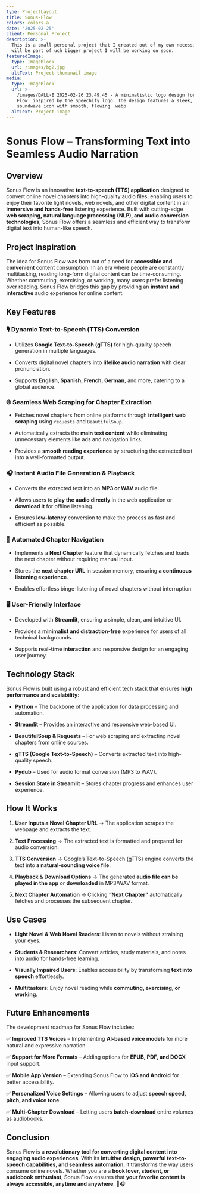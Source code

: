 ```yaml
---
type: ProjectLayout
title: Sonus-Flow
colors: colors-a
date: '2025-02-25'
client: Personal Project
description: >-
  This is a small personal project that I created out of my own necessity and
  will be part of uch bigger project I will be working on soon.
featuredImage:
  type: ImageBlock
  url: /images/bg2.jpg
  altText: Project thumbnail image
media:
  type: ImageBlock
  url: >-
    /images/DALL·E 2025-02-26 23.49.45 - A minimalistic logo design for 'Sonus
    Flow' inspired by the Speechify logo. The design features a sleek, abstract
    soundwave icon with smooth, flowing .webp
  altText: Project image
---
```

# **Sonus Flow – Transforming Text into Seamless Audio Narration**

## **Overview**

Sonus Flow is an innovative **text-to-speech (TTS) application** designed to convert online novel chapters into high-quality audio files, enabling users to enjoy their favorite light novels, web novels, and other digital content in an **immersive and hands-free** listening experience. Built with cutting-edge **web scraping, natural language processing (NLP), and audio conversion technologies**, Sonus Flow offers a seamless and efficient way to transform digital text into human-like speech.

## **Project Inspiration**

The idea for Sonus Flow was born out of a need for **accessible and convenient** content consumption. In an era where people are constantly multitasking, reading long-form digital content can be time-consuming. Whether commuting, exercising, or working, many users prefer listening over reading. Sonus Flow bridges this gap by providing an **instant and interactive** audio experience for online content.

## **Key Features**

### 🎙 **Dynamic Text-to-Speech (TTS) Conversion**

*   Utilizes **Google Text-to-Speech (gTTS)** for high-quality speech generation in multiple languages.

*   Converts digital novel chapters into **lifelike audio narration** with clear pronunciation.

*   Supports **English, Spanish, French, German**, and more, catering to a global audience.

### 🌐 **Seamless Web Scraping for Chapter Extraction**

*   Fetches novel chapters from online platforms through **intelligent web scraping** using `requests` and `BeautifulSoup`.

*   Automatically extracts the **main text content** while eliminating unnecessary elements like ads and navigation links.

*   Provides a **smooth reading experience** by structuring the extracted text into a well-formatted output.

### 🎧 **Instant Audio File Generation & Playback**

*   Converts the extracted text into an **MP3 or WAV** audio file.

*   Allows users to **play the audio directly** in the web application or **download it** for offline listening.

*   Ensures **low-latency** conversion to make the process as fast and efficient as possible.

### 🔄 **Automated Chapter Navigation**

*   Implements a **Next Chapter** feature that dynamically fetches and loads the next chapter without requiring manual input.

*   Stores the **next chapter URL** in session memory, ensuring **a continuous listening experience**.

*   Enables effortless binge-listening of novel chapters without interruption.

### 🖥 **User-Friendly Interface**

*   Developed with **Streamlit**, ensuring a simple, clean, and intuitive UI.

*   Provides a **minimalist and distraction-free** experience for users of all technical backgrounds.

*   Supports **real-time interaction** and responsive design for an engaging user journey.

## **Technology Stack**

Sonus Flow is built using a robust and efficient tech stack that ensures **high performance and scalability**:

*   **Python** – The backbone of the application for data processing and automation.

*   **Streamlit** – Provides an interactive and responsive web-based UI.

*   **BeautifulSoup & Requests** – For web scraping and extracting novel chapters from online sources.

*   **gTTS (Google Text-to-Speech)** – Converts extracted text into high-quality speech.

*   **Pydub** – Used for audio format conversion (MP3 to WAV).

*   **Session State in Streamlit** – Stores chapter progress and enhances user experience.

## **How It Works**

1.  **User Inputs a Novel Chapter URL** → The application scrapes the webpage and extracts the text.

2.  **Text Processing** → The extracted text is formatted and prepared for audio conversion.

3.  **TTS Conversion** → Google’s Text-to-Speech (gTTS) engine converts the text into **a natural-sounding voice file**.

4.  **Playback & Download Options** → The generated **audio file can be played in the app** or **downloaded** in MP3/WAV format.

5.  **Next Chapter Automation** → Clicking **“Next Chapter”** automatically fetches and processes the subsequent chapter.

## **Use Cases**

*   **Light Novel & Web Novel Readers**: Listen to novels without straining your eyes.

*   **Students & Researchers**: Convert articles, study materials, and notes into audio for hands-free learning.

*   **Visually Impaired Users**: Enables accessibility by transforming **text into speech** effortlessly.

*   **Multitaskers**: Enjoy novel reading while **commuting, exercising, or working**.

## **Future Enhancements**

The development roadmap for Sonus Flow includes:

✅ **Improved TTS Voices** – Implementing **AI-based voice models** for more natural and expressive narration.

✅ **Support for More Formats** – Adding options for **EPUB, PDF, and DOCX** input support.

✅ **Mobile App Version** – Extending Sonus Flow to **iOS and Android** for better accessibility.

✅ **Personalized Voice Settings** – Allowing users to adjust **speech speed, pitch, and voice tone**.

✅ **Multi-Chapter Download** – Letting users **batch-download** entire volumes as audiobooks.

## **Conclusion**

Sonus Flow is a **revolutionary tool for converting digital content into engaging audio experiences**. With its **intuitive design, powerful text-to-speech capabilities, and seamless automation**, it transforms the way users consume online novels. Whether you are a **book lover, student, or audiobook enthusiast**, Sonus Flow ensures that **your favorite content is always accessible, anytime and anywhere**. 🚀🎧
